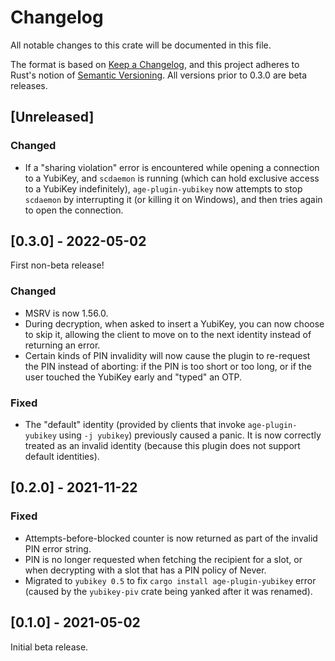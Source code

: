 # Changelog
All notable changes to this crate will be documented in this file.

The format is based on [Keep a Changelog](https://keepachangelog.com/en/1.0.0/),
and this project adheres to Rust's notion of
[Semantic Versioning](https://semver.org/spec/v2.0.0.html). All versions prior
to 0.3.0 are beta releases.

## [Unreleased]
### Changed
- If a "sharing violation" error is encountered while opening a connection to a
  YubiKey, and `scdaemon` is running (which can hold exclusive access to a
  YubiKey indefinitely), `age-plugin-yubikey` now attempts to stop `scdaemon` by
  interrupting it (or killing it on Windows), and then tries again to open the
  connection.

## [0.3.0] - 2022-05-02
First non-beta release!

### Changed
- MSRV is now 1.56.0.
- During decryption, when asked to insert a YubiKey, you can now choose to skip
  it, allowing the client to move on to the next identity instead of returning
  an error.
- Certain kinds of PIN invalidity will now cause the plugin to re-request the
  PIN instead of aborting: if the PIN is too short or too long, or if the user
  touched the YubiKey early and "typed" an OTP.

### Fixed
- The "default" identity (provided by clients that invoke `age-plugin-yubikey`
  using `-j yubikey`) previously caused a panic. It is now correctly treated as
  an invalid identity (because this plugin does not support default identities).

## [0.2.0] - 2021-11-22
### Fixed
- Attempts-before-blocked counter is now returned as part of the invalid PIN
  error string.
- PIN is no longer requested when fetching the recipient for a slot, or when
  decrypting with a slot that has a PIN policy of Never.
- Migrated to `yubikey 0.5` to fix `cargo install age-plugin-yubikey` error
  (caused by the `yubikey-piv` crate being yanked after it was renamed).

## [0.1.0] - 2021-05-02

Initial beta release.
